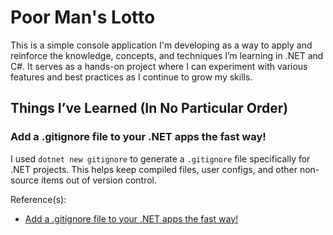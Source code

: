 # Poor Man's Lotto

This is a simple console application I'm developing as a way to apply and reinforce the knowledge, concepts, and techniques I’m learning in .NET and C#. It serves as a hands-on project where I can experiment with various features and best practices as I continue to grow my skills.

## Things I’ve Learned (In No Particular Order)

### Add a .gitignore file to your .NET apps the fast way!
I used `dotnet new gitignore` to generate a `.gitignore` file specifically for .NET projects. This helps keep compiled files, user configs, and other non-source items out of version control. 

Reference(s):
- [Add a .gitignore file to your .NET apps the fast way!](https://www.youtube.com/watch?v=siM7X-Zsb3M)

